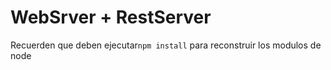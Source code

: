 # WebSrver + RestServer

Recuerden que deben ejecutar```npm install``` para reconstruir los modulos de node